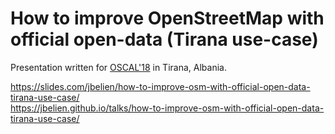 # How to improve OpenStreetMap with official open-data (Tirana use-case)

Presentation written for [OSCAL'18](https://oscal.openlabs.cc/) in Tirana, Albania.

<https://slides.com/jbelien/how-to-improve-osm-with-official-open-data-tirana-use-case/>  
<https://jbelien.github.io/talks/how-to-improve-osm-with-official-open-data-tirana-use-case/>
